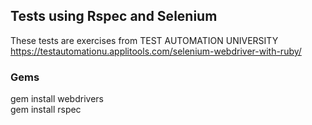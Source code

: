 ## Tests using Rspec and Selenium

These tests are exercises from TEST AUTOMATION UNIVERSITY  
https://testautomationu.applitools.com/selenium-webdriver-with-ruby/

### Gems

gem install webdrivers  
gem install rspec
